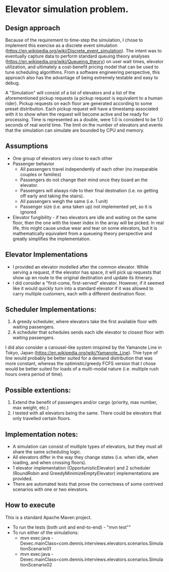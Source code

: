 # Elevator simulation problem.

## Design approach
Because of the requirement to time-step the simulation, I chose to implement
this exercise as a discrete event simulation (https://en.wikipedia.org/wiki/Discrete_event_simulation).
The intent was to eventually capture data to perform standard queuing theory
analyses (https://en.wikipedia.org/wiki/Queueing_theory) on user wait times,
elevator utilization, and ultimately a cost-benefit pricing model that can be used
to tune scheduling algorithms.  From a software engineering perspective, this approach
also has the advantage of being extremely testable and easy to debug.  

A "Simulation" will consist of a list of elevators and a list of the
aforementioned pickup requests (a pickup request is equivalent to a human rider).
Pickup requests on each floor are generated according to some preset distribution.
Each pickup request will have a timestamp associated with it to show when the
request will become active and be ready for processing.
Time is represented as a double, were 1.0 is considerd to be 1.0 seconds of
real world time.  The limit on the number of elevators and events that the
simulation can simulate are bounded by CPU and memory. 

## Assumptions
- One group of elevators very close to each other
- Passenger behavior
  - All passengers travel independently of each other (no inseparable couples or families)
  - Passengers do not change their mind once they board an the elevator.
  - Passengers will always ride to their final destnation (i.e. no getting off early and taking the stairs).
  - All passengers weigh the same (i.e. 1 unit)
  - Passenger size (i.e. area taken up) not implemented yet, so it is ignored
- Elevator fungibility - if two elevators are idle and waiting on the same floor, then the one with the lower
index in the array will be picked.  In real life, this might cause undue wear and tear on some elevators, but it
is mathematically equivalent from a queueing theory perspective and greatly simplifies the implementation.

## Elevator Implementations
- I provided an elevator modelled after the common elevator.  While serving a request, if the elevator has space,
it will pick up requests that show up en route to the original destination and update its itinerary.
- I did consider a "first-come, first-served" elevator.  However, if it seemed like it would quickly turn into 
a standard elevator if it was allowed to carry multiple customers, each with a different destination floor.

## Scheduler Implementations:
1.  A greedy scheduler, where elevators take the first available floor with waiting passengers.
2.  A scheduler that schedules sends each idle elevator to closest floor with waiting passengers.

I did also consider a carousel-like system imspired by the Yamanote Line in
Tokyo, Japan (https://en.wikipedia.org/wiki/Yamanote_Line).  Thie type of line
would probably be better suited for a demand distribution that was more constant,
whereas the optimistic/greedy FCFS version that I chose would be better suited
for loads of a multi-modal nature (i.e. multiple rush hours overa period of time).

## Possible extentions:
1.  Extend the benefit of passengers and/or cargo (priority, max number, max weight, etc.)
2.  I tested with all elevators being the same.  There could be elevators that only travelled certain floors.

## Implementation notes:
- A simulation can consist of multiple types of elevators, but they must all share the same scheduling logic.
- All elevators differ in the way they change states (i.e. when idle, when loading, and when crossing floors).
- 1 elevator implementation (OpportunisticElevator) and 2 scheduler (RoundRobin and GreedyMinimizeEmptyElevator) implementations are provided.
- There are automated tests that prove the correctness of some contrived scenarios with one or two elevators.

## How to execute

This is a standard Apache Maven project.  
- To run the tests (both unit and end-to-end) - "mvn test""
- To run either of the simulations:
  - mvn exec:java -Dexec.mainClass=com.dennis.interviews.elevators.scenarios.SimulationScenario01
  - mvn exec:java -Dexec.mainClass=com.dennis.interviews.elevators.scenarios.SimulationScenario02
